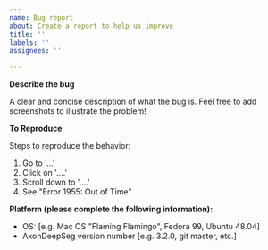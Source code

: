 ```yaml
---
name: Bug report
about: Create a report to help us improve
title: ''
labels: ''
assignees: ''

---
```


**Describe the bug**
<!-- This form is used to report software defects such as inaccurate/erratic behavior, crashes, etc. If you have general questions about using the software or are encountering difficulties with installation, please create a topic in the forum (see the "Discussions" tab at the top of this page). -->
A clear and concise description of what the bug is.
Feel free to add screenshots to illustrate the problem!

**To Reproduce**
<!--
Please try to reproduce your issue using "./AxonDeepSeg/data_test" as inputs, and to provide a sequence of commands that can reproduce it.
If this is not possible, try to isolate a minimal input on which the issue happens (eg. one file among a dataset), and provide this file publicly, or if not possible, privately (coordinate with @jcohenadad).
-->
Steps to reproduce the behavior:

1. Go to '...'
2. Click on '....'
3. Scroll down to '....'
4. See "Error 1955: Out of Time"

**Platform (please complete the following information):**
 - OS: [e.g. Mac OS "Flaming Flamingo", Fedora 99, Ubuntu 48.04]
 - AxonDeepSeg version number [e.g. 3.2.0, git master, etc.]
